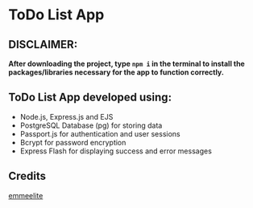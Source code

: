 # ToDo List App

## DISCLAIMER:
**After downloading the project, type `npm i` in the terminal to install the packages/libraries necessary for the app to function correctly.**

## ToDo List App developed using:

- Node.js, Express.js and EJS
- PostgreSQL Database (pg) for storing data
- Passport.js for authentication and user sessions
- Bcrypt for password encryption
- Express Flash for displaying success and error messages

## Credits
[emmeelite](http://fmerighi.it/)